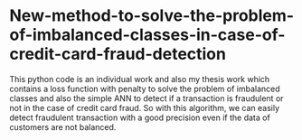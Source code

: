 # New-method-to-solve-the-problem-of-imbalanced-classes-in-case-of-credit-card-fraud-detection
 This python code is an individual work and also my thesis work which  contains a loss function with penalty to solve the problem of imbalanced classes and also the simple ANN to detect if a transaction is fraudulent or not in the case of credit  card fraud. So with this algorithm, we can easily detect fraudulent transaction with a good precision even if the data of customers are not balanced.



